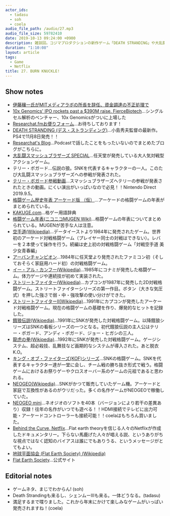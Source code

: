 ```yaml
---
actor_ids:
  - tadasu
  - soh
  - coela
audio_file_path: /audio/27.mp3
audio_file_size: 59782410
date: 2019-10-13 09:24:00 +0900
description: 雑談回。コジマプロダクションの新作ゲーム「DEATH STRANDING」や大乱闘スマッシュブラザーズに参戦したテリー・ボガードと格闘ゲームの歴史、地球平面説を題材にしたnetflixの番組について話しました。
duration: "1:10:08"
layout: article
tags: 
  - Game
  - Netflix
title: 27. BURN KNUCKLE!
---
```


## Show notes
- [伊藤穰一氏がMITメディアラボの所長を辞任、資金調達の不正処理で](https://jp.techcrunch.com/2019/09/08/2019-09-07-joi-ito-resigns-as-mit-media-lab-head-in-wake-of-jeffrey-epstein-reporting/)
- [10x Genomics' IPO rockets past a $390M raise. FierceBiotech](https://www.fiercebiotech.com/medtech/10x-genomics-ipo-rockets-past-a-390m-raise)...シングルセル解析のベンチャー、10x Genomicsがついに上場した
- [Researchat.fmお便りフォーム](https://researchat.fm/form.html)...お待ちしております！
- [DEATH STRANDING (デス・ストランディング)](https://www.jp.playstation.com/games/death-stranding/)...小島秀夫監督の最新作。PS4で11月8日発売！！
- [Researchat's Blog](https://researchat.fm/blog/)...Podcastで話したことをもったいないのでまとめたブログがこちらに。
- [大乱闘スマッシュブラザーズ SPECIAL](https://www.smashbros.com/ja_JP/)...任天堂が発売している大人気対戦型アクションゲーム。
- テリー・ボガード...伝説の狼。SNKを代表するキャラクターの一人。このたび大乱闘スマッシュブラザーズへの参戦が発表された。
- [テリー・ボガード参戦動画](https://youtu.be/mzEqIbJFD0Y?t=505)...スマッシュブラザーズへテリーの参戦が発表されたときの動画。にくい演出がいっぱいなので必見！！Nintendo Direct 2019.9.5。
- [格闘ゲーム歴史年表 アーケード版 （仮）](http://kakuge.info/k/history/ac.htm)...アーケードの格闘ゲームの年表がまとめられている。
- [KAKUGE.com](https://kakuge.com/wiki/)...格ゲー用語辞典
- [格闘ゲーム年表(ニコニコMUGEN Wiki)](https://w.atwiki.jp/niconicomugen/pages/534.html)...格闘ゲームの年表についてまとめられている。MUGENが苦手な人は注意。
- [空手道(Wikipedia)](https://ja.wikipedia.org/wiki/%E7%A9%BA%E6%89%8B%E9%81%93_(%E3%82%B2%E3%83%BC%E3%83%A0))...データイーストより1984年に発売されたゲーム。世界初のアーケード対戦格闘ゲーム（プレイヤー同士の対戦はできない）。レバーを２本使って操作を行う。続編は史上初の対戦格闘ゲーム「対戦空手道 美少女青春編」
- [アーバンチャンピオン](https://ec.nintendo.com/JP/ja/titles/70010000013252)...1984年に任天堂より発売されたファミコン初（そしておそらく家庭用ハード初）の対戦格闘ゲーム。
- [イー・アル・カンフー(Wikipedia)](https://ja.wikipedia.org/wiki/%E3%82%A4%E3%83%BC%E3%83%BB%E3%82%A2%E3%83%AB%E3%83%BB%E3%82%AB%E3%83%B3%E3%83%95%E3%83%BC)...1985年にコナミが発売した格闘ゲーム。体力ゲージや連続技が初めて実装された。
- [ストリートファイター(Wikipedia)](https://ja.wikipedia.org/wiki/%E3%82%B9%E3%83%88%E3%83%AA%E3%83%BC%E3%83%88%E3%83%95%E3%82%A1%E3%82%A4%E3%82%BF%E3%83%BC_(%E3%82%B2%E3%83%BC%E3%83%A0))...カプコンが1987年に発売した2D対戦格闘ゲーム。ストリートファイターシリーズの第一作目。ボタン（大きな気圧式）を押した強さで弱・中・強攻撃の使い分けができた。
- [ストリートファイターII(Wikipedia)](https://ja.wikipedia.org/wiki/%E3%82%B9%E3%83%88%E3%83%AA%E3%83%BC%E3%83%88%E3%83%95%E3%82%A1%E3%82%A4%E3%82%BF%E3%83%BCII)...1991年にカプコンが発売したアーケード対戦格闘ゲーム。現在の格闘ゲームの基礎を作り、爆発的なヒットを記録した。
- [餓狼伝説(Wikipedia)](https://ja.wikipedia.org/wiki/%E9%A4%93%E7%8B%BC%E4%BC%9D%E8%AA%AC)...1991年にSNKが発売した対戦格闘ゲーム。以降餓狼シリーズはSNKの看板シリーズの一つとなる。初代餓狼伝説の主人公はテリー・ボガード、アンディ・ボガード、ジョー・ヒガシの三人。
- [龍虎の拳(Wikipedia)](https://ja.wikipedia.org/wiki/%E9%BE%8D%E8%99%8E%E3%81%AE%E6%8B%B3)...1992年にSNKが発売した対戦格闘ゲーム。ゲージシステム、超必殺技、乱舞技など画期的なシステムが導入された。あと脱衣K.O。
- [キング・オブ・ファイターズ(KOF)シリーズ](https://ja.wikipedia.org/wiki/%E3%82%B6%E3%83%BB%E3%82%AD%E3%83%B3%E3%82%B0%E3%83%BB%E3%82%AA%E3%83%96%E3%83%BB%E3%83%95%E3%82%A1%E3%82%A4%E3%82%BF%E3%83%BC%E3%82%BA)...SNKの格闘ゲーム。SNKを代表するキャラクター達が一堂に会し、チーム戦の勝ち抜き形式で戦う。格闘ゲームにおけるお祭りゲーやクロスオーバー系のゲームの元祖であると思われる。
- [NEOGEO(Wikipedia)](https://ja.wikipedia.org/wiki/%E3%83%8D%E3%82%AA%E3%82%B8%E3%82%AA)...SNKがかつて販売していたゲーム機。アーケードと家庭で互換性があるのがウリだった。多くの名作ゲームがNEOGEOで稼働していた。
- [NEOGEO mini](https://www.snk-corp.co.jp/neogeomini/)...ネオジオのソフトを40本（バージョンにより若干の差異あり）収録！往年の名作がいつでも遊べる！！HDMI接続でテレビに出力可能・アーケードコントローラーも接続可能！！coelaはもちろん買いました。
- [Behind the Curve, Netflix](https://www.netflix.com/title/81015076)...Flat earth theoryを信じる人々のNetflixが作成したドキュメンタリー。下らない馬鹿げた人々が唱える説、というありがちな視点ではなく認知のバイアスは誰にでもありうる、というメッセージがとてもよい。
- [地球平面協会 (Flat Earth Society) (Wikipedia)](https://ja.wikipedia.org/wiki/%E5%9C%B0%E7%90%83%E5%B9%B3%E9%9D%A2%E5%8D%94%E4%BC%9A)
- [Flat Earth Society](https://www.tfes.org/)...公式サイト

## Editorial notes
- ゲームネタ、まじでわからん! (soh)
- Death Strandingも来るし、シェンムーIIIも来る。一体どうなる。(tadasu)
- 満足するまで喋りました。これから年末にかけて楽しみなゲームがいっぱい発売されますね！(coela)
